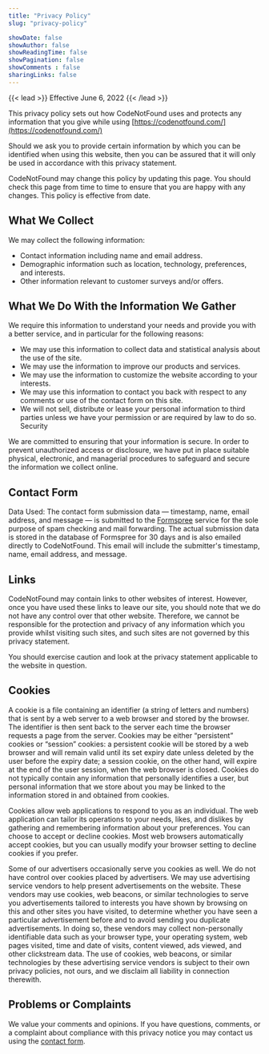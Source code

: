 ```yaml
---
title: "Privacy Policy"
slug: "privacy-policy"

showDate: false
showAuthor: false
showReadingTime: false
showPagination: false
showComments : false
sharingLinks: false
---
```


{{< lead >}}
Effective June 6, 2022
{{< /lead >}}

This privacy policy sets out how CodeNotFound uses and protects any information that you give while using [https://codenotfound.com/](https://codenotfound.com/)

Should we ask you to provide certain information by which you can be identified when using this website, then you can be assured that it will only be used in accordance with this privacy statement.

CodeNotFound may change this policy by updating this page. You should check this page from time to time to ensure that you are happy with any changes. This policy is effective from date.

## What We Collect

We may collect the following information:

* Contact information including name and email address.
* Demographic information such as location, technology, preferences, and interests.
* Other information relevant to customer surveys and/or offers.

## What We Do With the Information We Gather

We require this information to understand your needs and provide you with a better service, and in particular for the following reasons:

* We may use this information to collect data and statistical analysis about the use of the site.
* We may use the information to improve our products and services.
* We may use the information to customize the website according to your interests.
* We may use this information to contact you back with respect to any comments or use of the contact form on this site.
* We will not sell, distribute or lease your personal information to third parties unless we have your permission or are required by law to do so.
Security

We are committed to ensuring that your information is secure. In order to prevent unauthorized access or disclosure, we have put in place suitable physical, electronic, and managerial procedures to safeguard and secure the information we collect online.

## Contact Form

Data Used: The contact form submission data — timestamp, name, email address, and message — is submitted to the [Formspree](https://formspree.io/) service for the sole purpose of spam checking and mail forwarding. The actual submission data is stored in the database of Formspree for 30 days and is also emailed directly to CodeNotFound. This email will include the submitter's timestamp, name, email address, and message.

## Links

CodeNotFound may contain links to other websites of interest. However, once you have used these links to leave our site, you should note that we do not have any control over that other website. Therefore, we cannot be responsible for the protection and privacy of any information which you provide whilst visiting such sites, and such sites are not governed by this privacy statement.

You should exercise caution and look at the privacy statement applicable to the website in question.

## Cookies

A cookie is a file containing an identifier (a string of letters and numbers) that is sent by a web server to a web browser and stored by the browser. The identifier is then sent back to the server each time the browser requests a page from the server. Cookies may be either “persistent” cookies or “session” cookies: a persistent cookie will be stored by a web browser and will remain valid until its set expiry date unless deleted by the user before the expiry date; a session cookie, on the other hand, will expire at the end of the user session, when the web browser is closed. Cookies do not typically contain any information that personally identifies a user, but personal information that we store about you may be linked to the information stored in and obtained from cookies.

Cookies allow web applications to respond to you as an individual. The web application can tailor its operations to your needs, likes, and dislikes by gathering and remembering information about your preferences. You can choose to accept or decline cookies. Most web browsers automatically accept cookies, but you can usually modify your browser setting to decline cookies if you prefer.

Some of our advertisers occasionally serve you cookies as well. We do not have control over cookies placed by advertisers. We may use advertising service vendors to help present advertisements on the website. These vendors may use cookies, web beacons, or similar technologies to serve you advertisements tailored to interests you have shown by browsing on this and other sites you have visited, to determine whether you have seen a particular advertisement before and to avoid sending you duplicate advertisements. In doing so, these vendors may collect non-personally identifiable data such as your browser type, your operating system, web pages visited, time and date of visits, content viewed, ads viewed, and other clickstream data. The use of cookies, web beacons, or similar technologies by these advertising service vendors is subject to their own privacy policies, not ours, and we disclaim all liability in connection therewith.

## Problems or Complaints

We value your comments and opinions. If you have questions, comments, or a complaint about compliance with this privacy notice you may contact us using the [contact form](/contact).
